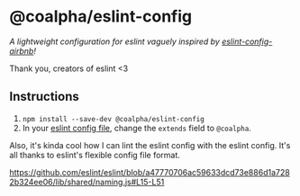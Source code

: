 # @coalpha/eslint-config

*A lightweight configuration for eslint vaguely inspired by*
*[eslint-config-airbnb](https://www.npmjs.com/eslint-config-airbnb)!*

Thank you, creators of eslint <3

## Instructions

1. `npm install --save-dev @coalpha/eslint-config`
2. In your [eslint config file](https://eslint.org/docs/user-guide/configuring#configuration-file-formats),
change the `extends` field to `@coalpha`.


Also, it's kinda cool how I can lint the eslint config with the eslint config.
It's all thanks to eslint's flexible config file format.

https://github.com/eslint/eslint/blob/a47770706ac59633dcd73e886d1a7282b324ee06/lib/shared/naming.js#L15-L51
